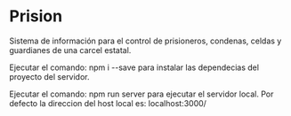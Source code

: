 # Prision
Sistema de información para el control de prisioneros, condenas, celdas y guardianes de una carcel estatal.

Ejecutar el comando:
  npm i --save
para  instalar las dependecias del proyecto del servidor.

Ejecutar el comando:
  npm run server
para ejecutar el servidor local. Por defecto la direccion del host local es: localhost:3000/
